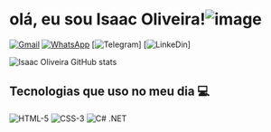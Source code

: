 # olá, eu sou Isaac Oliveira!![image](https://user-images.githubusercontent.com/105445303/178842425-49a8bfc1-bad9-4237-8ab1-eabb51739120.png)


[![Gmail](https://img.shields.io/badge/Gmail-D14836?style=for-the-badge&logo=gmail&logoColor=white)](https://isaactpoliveira@gmail.com)
[![WhatsApp](https://img.shields.io/badge/WhatsApp-25D366?style=for-the-badge&logo=whatsapp&logoColor=white)]()
[![Telegram](https://img.shields.io/badge/Telegram-2CA5E0?style=for-the-badge&logo=telegram&logoColor=white)]
[![LinkeDin](https://img.shields.io/badge/LinkedIn-0077B5?style=for-the-badge&logo=linkedin&logoColor=white)]

![Isaac Oliveira GitHub stats](https://github-readme-stats.vercel.app/api?username=IsaacSilva&show_icons=true&theme=tokyonight)

## Tecnologias que uso no meu dia 💻
<div style="display:inline-block">
<img align="center" alt="HTML-5" src="https://img.shields.io/badge/HTML5-E34F26?style=for-the-badge&logo=html5&logoColor=white"/>
<img align="center" alt="CSS-3" src="https://img.shields.io/badge/CSS3-1572B6?style=for-the-badge&logo=css3&logoColor=white"/>
<img align="center" alt="C# .NET" src="https://img.shields.io/badge/JavaScript-F7DF1E?style=for-the-badge&logo=javascript&logoColor=black"/>
</div>


